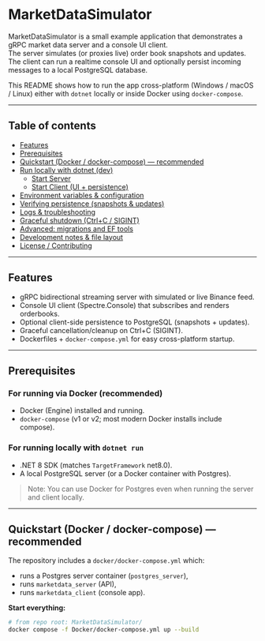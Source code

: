 # MarketDataSimulator

MarketDataSimulator is a small example application that demonstrates a gRPC market data server and a console UI client.  
The server simulates (or proxies live) order book snapshots and updates. The client can run a realtime console UI and optionally persist incoming messages to a local PostgreSQL database.

This README shows how to run the app cross-platform (Windows / macOS / Linux) either with `dotnet` locally or inside Docker using `docker-compose`.

---

## Table of contents

- [Features](#features)
- [Prerequisites](#prerequisites)
- [Quickstart (Docker / docker-compose) — recommended](#quickstart-docker--docker-compose---recommended)
- [Run locally with dotnet (dev)](#run-locally-with-dotnet-dev)
  - [Start Server](#start-server)
  - [Start Client (UI + persistence)](#start-client-ui--persistence)
- [Environment variables & configuration](#environment-variables--configuration)
- [Verifying persistence (snapshots & updates)](#verifying-persistence-snapshots--updates)
- [Logs & troubleshooting](#logs--troubleshooting)
- [Graceful shutdown (Ctrl+C / SIGINT)](#graceful-shutdown-ctrlc--sigint)
- [Advanced: migrations and EF tools](#advanced-migrations-and-ef-tools)
- [Development notes & file layout](#development-notes--file-layout)
- [License / Contributing](#license--contributing)

---

## Features

- gRPC bidirectional streaming server with simulated or live Binance feed.
- Console UI client (Spectre.Console) that subscribes and renders orderbooks.
- Optional client-side persistence to PostgreSQL (snapshots + updates).
- Graceful cancellation/cleanup on Ctrl+C (SIGINT).
- Dockerfiles + `docker-compose.yml` for easy cross-platform startup.

---

## Prerequisites

### For running via Docker (recommended)
- Docker (Engine) installed and running.
- `docker-compose` (v1 or v2; most modern Docker installs include compose).

### For running locally with `dotnet run`
- .NET 8 SDK (matches `TargetFramework` net8.0).
- A local PostgreSQL server (or a Docker container with Postgres).

> Note: You can use Docker for Postgres even when running the server and client locally.

---

## Quickstart (Docker / docker-compose) — recommended

The repository includes a `docker/docker-compose.yml` which:

- runs a Postgres server container (`postgres_server`),
- runs `marketdata_server` (API),
- runs `marketdata_client` (console app).

**Start everything:**

```bash
# from repo root: MarketDataSimulator/
docker compose -f Docker/docker-compose.yml up --build

